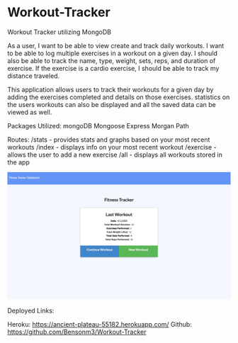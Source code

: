 # Workout-Tracker
Workout Tracker utilizing MongoDB

As a user, I want to be able to view create and track daily workouts. I want to be able to log multiple exercises in a workout on a given day. I should also be able to track the name, type, weight, sets, reps, and duration of exercise. If the exercise is a cardio exercise, I should be able to track my distance traveled.

This application allows users to track their workouts for a given day by adding the exercises completed and details on those exercises. statistics on the users workouts can also be displayed and all the saved data can be viewed as well.

Packages Utilized:
mongoDB
Mongoose
Express
Morgan
Path

Routes:
/stats - provides stats and graphs based on your most recent workouts
/index - displays info on your most recent workout
/exercise - allows the user to add a new exercise
/all - displays all workouts stored in the app


![Deployed Pic](/Workout_tracker.jpeg)


Deployed Links:

Heroku:
https://ancient-plateau-55182.herokuapp.com/
Github:
https://github.com/Bensonm3/Workout-Tracker
